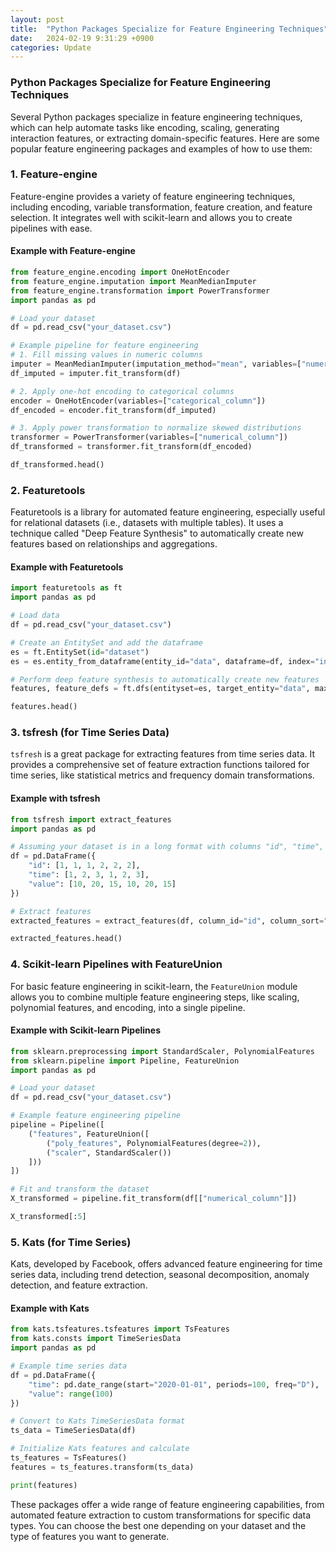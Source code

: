 ```yaml
---
layout: post
title:  "Python Packages Specialize for Feature Engineering Techniques"
date:   2024-02-19 9:31:29 +0900
categories: Update
---
```

### Python Packages Specialize for Feature Engineering Techniques
Several Python packages specialize in feature engineering techniques, which can help automate tasks like encoding, scaling, generating interaction features, or extracting domain-specific features. Here are some popular feature engineering packages and examples of how to use them:

### 1. **Feature-engine**

Feature-engine provides a variety of feature engineering techniques, including encoding, variable transformation, feature creation, and feature selection. It integrates well with scikit-learn and allows you to create pipelines with ease.

#### Example with Feature-engine

```python
from feature_engine.encoding import OneHotEncoder
from feature_engine.imputation import MeanMedianImputer
from feature_engine.transformation import PowerTransformer
import pandas as pd

# Load your dataset
df = pd.read_csv("your_dataset.csv")

# Example pipeline for feature engineering
# 1. Fill missing values in numeric columns
imputer = MeanMedianImputer(imputation_method="mean", variables=["numerical_column"])
df_imputed = imputer.fit_transform(df)

# 2. Apply one-hot encoding to categorical columns
encoder = OneHotEncoder(variables=["categorical_column"])
df_encoded = encoder.fit_transform(df_imputed)

# 3. Apply power transformation to normalize skewed distributions
transformer = PowerTransformer(variables=["numerical_column"])
df_transformed = transformer.fit_transform(df_encoded)

df_transformed.head()
```

### 2. **Featuretools**

Featuretools is a library for automated feature engineering, especially useful for relational datasets (i.e., datasets with multiple tables). It uses a technique called "Deep Feature Synthesis" to automatically create new features based on relationships and aggregations.

#### Example with Featuretools

```python
import featuretools as ft
import pandas as pd

# Load data
df = pd.read_csv("your_dataset.csv")

# Create an EntitySet and add the dataframe
es = ft.EntitySet(id="dataset")
es = es.entity_from_dataframe(entity_id="data", dataframe=df, index="index_column")

# Perform deep feature synthesis to automatically create new features
features, feature_defs = ft.dfs(entityset=es, target_entity="data", max_depth=2)

features.head()
```

### 3. **tsfresh** (for Time Series Data)

`tsfresh` is a great package for extracting features from time series data. It provides a comprehensive set of feature extraction functions tailored for time series, like statistical metrics and frequency domain transformations.

#### Example with tsfresh

```python
from tsfresh import extract_features
import pandas as pd

# Assuming your dataset is in a long format with columns "id", "time", and "value"
df = pd.DataFrame({
    "id": [1, 1, 1, 2, 2, 2],
    "time": [1, 2, 3, 1, 2, 3],
    "value": [10, 20, 15, 10, 20, 15]
})

# Extract features
extracted_features = extract_features(df, column_id="id", column_sort="time")

extracted_features.head()
```

### 4. **Scikit-learn Pipelines with FeatureUnion**

For basic feature engineering in scikit-learn, the `FeatureUnion` module allows you to combine multiple feature engineering steps, like scaling, polynomial features, and encoding, into a single pipeline.

#### Example with Scikit-learn Pipelines

```python
from sklearn.preprocessing import StandardScaler, PolynomialFeatures
from sklearn.pipeline import Pipeline, FeatureUnion
import pandas as pd

# Load your dataset
df = pd.read_csv("your_dataset.csv")

# Example feature engineering pipeline
pipeline = Pipeline([
    ("features", FeatureUnion([
        ("poly_features", PolynomialFeatures(degree=2)),
        ("scaler", StandardScaler())
    ]))
])

# Fit and transform the dataset
X_transformed = pipeline.fit_transform(df[["numerical_column"]])

X_transformed[:5]
```

### 5. **Kats** (for Time Series)

Kats, developed by Facebook, offers advanced feature engineering for time series data, including trend detection, seasonal decomposition, anomaly detection, and feature extraction.

#### Example with Kats

```python
from kats.tsfeatures.tsfeatures import TsFeatures
from kats.consts import TimeSeriesData
import pandas as pd

# Example time series data
df = pd.DataFrame({
    "time": pd.date_range(start="2020-01-01", periods=100, freq="D"),
    "value": range(100)
})

# Convert to Kats TimeSeriesData format
ts_data = TimeSeriesData(df)

# Initialize Kats features and calculate
ts_features = TsFeatures()
features = ts_features.transform(ts_data)

print(features)
```

These packages offer a wide range of feature engineering capabilities, from automated feature extraction to custom transformations for specific data types. You can choose the best one depending on your dataset and the type of features you want to generate.